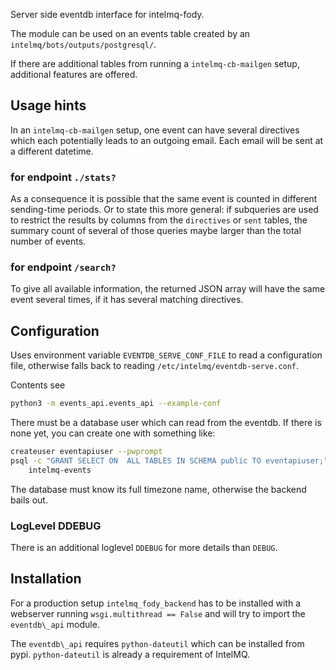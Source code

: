 Server side eventdb interface for intelmq-fody.

The module can be used on an events table created by an
`intelmq/bots/outputs/postgresql/`.

If there are additional tables from running a `intelmq-cb-mailgen` setup,
additional features are offered.


## Usage hints

In an `intelmq-cb-mailgen` setup, one event can have several directives
which each potentially leads to an outgoing email.
Each email will be sent at a different datetime.

### for endpoint `./stats?`

As a consequence it is possible that the same event is counted in different
sending-time periods. Or to state this more general: if subqueries
are used to restrict the results by columns from the `directives`
or `sent` tables, the summary count of several of those queries maybe larger
than the total number of events.

### for endpoint `/search?`

To give all available information, the returned JSON array will
have the same event several times, if it has several matching directives.


## Configuration
Uses environment variable ```EVENTDB_SERVE_CONF_FILE``` to read
a configuration file, otherwise falls back to
reading `/etc/intelmq/eventdb-serve.conf`.

Contents see
```sh
python3 -m events_api.events_api --example-conf
```
There must be a database user which can read from the eventdb.
If there is none yet, you can create one with something like:

```sh
createuser eventapiuser --pwprompt
psql -c "GRANT SELECT ON  ALL TABLES IN SCHEMA public TO eventapiuser;" \
    intelmq-events
```

The database must know its full timezone name, otherwise the backend bails out.


### LogLevel DDEBUG

There is an additional loglevel `DDEBUG`
for more details than `DEBUG`.

## Installation
For a production setup `intelmq_fody_backend` has to be installed
with a webserver running `wsgi.multithread == False` and will try
to import the `eventdb\_api` module.

The `eventdb\_api` requires `python-dateutil` which can be installed from pypi.
`python-dateutil` is already a requirement of IntelMQ.
